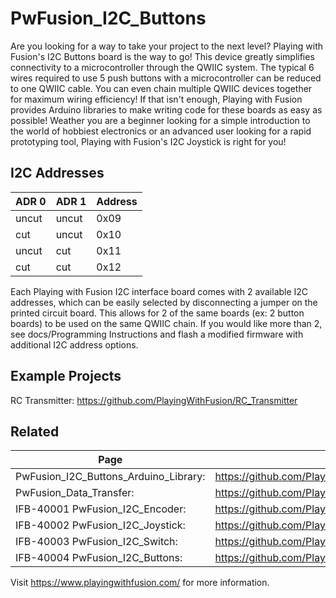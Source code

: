 # PwFusion_I2C_Buttons

Are you looking for a way to take your project to the next level? Playing with Fusion's I2C Buttons board is the way to go! This device greatly simplifies connectivity to a microcontroller through the QWIIC system. The typical 6 wires required to use 5 push buttons with a microcontroller can be reduced to one QWIIC cable. You can even chain multiple QWIIC devices together for maximum wiring efficiency! If that isn't enough, Playing with Fusion provides Arduino libraries to make writing code for these boards as easy as possible! Weather you are a beginner looking for a simple introduction to the world of hobbiest electronics or an advanced user looking for a rapid prototyping tool, Playing with Fusion's I2C Joystick is right for you!

## I2C Addresses

| ADR 0   |   ADR 1   |   Address |
| --- | --- | --- |
| uncut   |   uncut   |   0x09 |
| cut     |   uncut   |   0x10 |
| uncut   |   cut     |   0x11 |
| cut     |   cut     |   0x12 |

Each Playing with Fusion I2C interface board comes with 2 available I2C addresses, which can be easily selected by disconnecting a jumper on the printed circuit board. This allows for 2 of the same boards (ex: 2 button boards) to be used on the same QWIIC chain. If you would like more than 2, see docs/Programming Instructions and flash a modified firmware with additional I2C address options.

## Example Projects
RC Transmitter: https://github.com/PlayingWithFusion/RC_Transmitter

## Related

| Page | Link |
| --- | --- |
| PwFusion_I2C_Buttons_Arduino_Library:  | https://github.com/PlayingWithFusion/PwFusion_I2C_Buttons_Arduino_Library |
| PwFusion_Data_Transfer:           |      https://github.com/PlayingWithFusion/PwFusion_Data_Transfer |
| IFB-40001 PwFusion_I2C_Encoder:   |  https://github.com/PlayingWithFusion/PwFusion_I2C_Encoder |
| IFB-40002 PwFusion_I2C_Joystick:  |  https://github.com/PlayingWithFusion/PwFusion_I2C_Joystick |
| IFB-40003 PwFusion_I2C_Switch:    |  https://github.com/PlayingWithFusion/PwFusion_I2C_Switch |
| IFB-40004 PwFusion_I2C_Buttons:   |  https://github.com/PlayingWithFusion/PwFusion_I2C_Buttons |

Visit https://www.playingwithfusion.com/ for more information.
